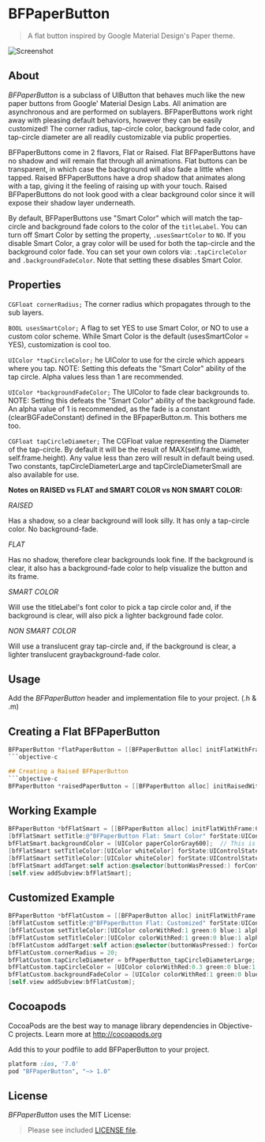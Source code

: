 BFPaperButton
=============

> A flat button inspired by Google Material Design's Paper theme.

![Screenshot](https://raw.githubusercontent.com/bfeher/BFPaperButton/master/BFPaperButtonDemoGif.gif "Screenshot")


About
---------
_BFPaperButton_ is a subclass of UIButton that behaves much like the new paper buttons from Google' Material Design Labs.
All animation are asynchronous and are performed on sublayers.
BFPaperButtons work right away with pleasing default behaviors, however they can be easily customized! The corner radius, tap-circle color, background fade color, and tap-circle diameter are all readily customizable via public properties.

BFPaperButtons come in 2 flavors, Flat or Raised. 
Flat BFPaperButtons have no shadow and will remain flat through all animations. Flat buttons can be transparent, in which case the background will also fade a little when tapped.
Raised BFPaperButtons have a drop shadow that animates along with a tap, giving it the feeling of raising up with your touch. Raised BFPaperButtons do not look good with a clear background color since it will expose their shadow layer underneath.

By default, BFPaperButtons use "Smart Color" which will match the tap-circle and background fade colors to the color of the `titleLabel`.
You can turn off Smart Color by setting the property, `.usesSmartColor` to `NO`. If you disable Smart Color, a gray color will be used for both the tap-circle and the background color fade.
You can set your own colors via: `.tapCircleColor` and `.backgroundFadeColor`. Note that setting these disables Smart Color.

## Properties
`CGFloat cornerRadius;` The corner radius which propagates through to the sub layers.

`BOOL usesSmartColor;` A flag to set YES to use Smart Color, or NO to use a custom color scheme. While Smart Color is the default (usesSmartColor = YES), customization is cool too.

`UIColor *tapCircleColor;` he UIColor to use for the circle which appears where you tap. NOTE: Setting this defeats the "Smart Color" ability of the tap circle. Alpha values less than 1 are recommended.

`UIColor *backgroundFadeColor;` The UIColor to fade clear backgrounds to. NOTE: Setting this defeats the "Smart Color" ability of the background fade. An alpha value of 1 is recommended, as the fade is a constant (clearBGFadeConstant) defined in the BFpaperButton.m. This bothers me too.

`CGFloat tapCircleDiameter;` The CGFloat value representing the Diameter of the tap-circle. By default it will be the result of MAX(self.frame.width, self.frame.height). Any value less than zero will result in default being used. Two constants, tapCircleDiameterLarge and tapCircleDiameterSmall are also available for use.

**Notes on RAISED vs FLAT and SMART COLOR vs NON SMART COLOR:**

*RAISED*

Has a shadow, so a clear background will look silly. It has only a tap-circle color. No background-fade.
 
*FLAT*

Has no shadow, therefore clear backgrounds look fine. If the background is clear, it also has a background-fade color to help visualize the button and its frame.

*SMART COLOR*

Will use the titleLabel's font color to pick a tap circle color and, if the background is clear, will also pick a lighter background fade color.
 
*NON SMART COLOR*

Will use a translucent gray tap-circle and, if the background is clear, a lighter translucent graybackground-fade color.


Usage
---------
Add the _BFPaperButton_ header and implementation file to your project. (.h & .m)

## Creating a Flat BFPaperButton
```objective-c
BFPaperButton *flatPaperButton = [[BFPaperButton alloc] initFlatWithFrame:rect];
```objective-c

## Creating a Raised BFPaperButton
```objective-c
BFPaperButton *raisedPaperButton = [[BFPaperButton alloc] initRaisedWithFrame:rect];
```

## Working Example
```objective-c
BFPaperButton *bfFlatSmart = [[BFPaperButton alloc] initFlatWithFrame:CGRectMake(20, 20, 280, 43)];
[bfFlatSmart setTitle:@"BFPaperButton Flat: Smart Color" forState:UIControlStateNormal];
bfFlatSmart.backgroundColor = [UIColor paperColorGray600];	// This is from the included cocoapod "UIColor+BFPaperColors".
[bfFlatSmart setTitleColor:[UIColor whiteColor] forState:UIControlStateNormal];
[bfFlatSmart setTitleColor:[UIColor whiteColor] forState:UIControlStateHighlighted];
[bfFlatSmart addTarget:self action:@selector(buttonWasPressed:) forControlEvents:UIControlEventTouchUpInside];
[self.view addSubview:bfFlatSmart];
```

## Customized Example
```objective-c
BFPaperButton *bfFlatCustom = [[BFPaperButton alloc] initFlatWithFrame:CGRectMake(20, 511, 280, 43)];     
[bfFlatCustom setTitle:@"BFPaperButton Flat: Customized" forState:UIControlStateNormal];
[bfFlatCustom setTitleColor:[UIColor colorWithRed:1 green:0 blue:1 alpha:1] forState:UIControlStateNormal];
[bfFlatCustom setTitleColor:[UIColor colorWithRed:1 green:0 blue:1 alpha:1] forState:UIControlStateHighlighted];
[bfFlatCustom addTarget:self action:@selector(buttonWasPressed:) forControlEvents:UIControlEventTouchUpInside];
bfFlatCustom.cornerRadius = 20;
bfFlatCustom.tapCircleDiameter = bfPaperButton_tapCircleDiameterLarge;
bfFlatCustom.tapCircleColor = [UIColor colorWithRed:0.3 green:0 blue:1 alpha:0.6];  // Setting this color overrides "Smart Color".
bfFlatCustom.backgroundFadeColor = [UIColor colorWithRed:1 green:0 blue:1 alpha:1]; // Setting this color overrides "Smart Color".
[self.view addSubview:bfFlatCustom];
```
  




Cocoapods
-------

CocoaPods are the best way to manage library dependencies in Objective-C projects.
Learn more at http://cocoapods.org

Add this to your podfile to add BFPaperButton to your project.
```ruby
platform :ios, '7.0'
pod "BFPaperButton", "~> 1.0"
```


License
--------
_BFPaperButton_ uses the MIT License:

> Please see included [LICENSE file](https://raw.githubusercontent.com/bfeher/BFPaperButton/master/LICENSE.md).
